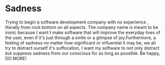 # Sadness
Trying to begin a software development company with no experience , literally from rock bottom on all aspects. 
The company name is meant to be ironic because I want t make software that will improve the everyday lives of the user,
even if it's just through a smile or a glimpse of joy.Furthermore, a feeling of sadness no matter how significant or influential 
it may be, we all try to distract ourself it's suffocation, I want my software to not only distract but suppress sadness from 
our conscious for as long as possible. Be happy, DO MORE!
